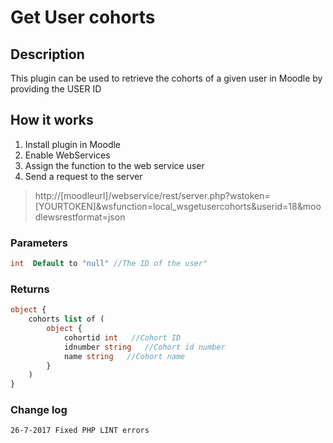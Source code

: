 # Get User cohorts

## Description
This plugin can be used to retrieve the cohorts of a given user in Moodle by providing the USER ID

## How it works
1. Install plugin in Moodle
2. Enable WebServices
3. Assign the function to the web service user
4. Send a request to the server
> http://[moodleurl]/webservice/rest/server.php?wstoken=[YOURTOKEN]&wsfunction=local_wsgetusercohorts&userid=18&moodlewsrestformat=json

### Parameters
```php
int  Default to "null" //The ID of the user"
```
### Returns
```php
object {
    cohorts list of (
        object {
            cohortid int   //Cohort ID
            idnumber string   //Cohort id number
            name string   //Cohort name
        }
    )
}
```
### Change log

```
26-7-2017 Fixed PHP LINT errors
```

